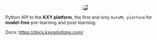 <div align="center">
  <img style="background-color:#2c3d5e;" src="https://docs.kxysolutions.com/_static/logo.png"><br>
</div>


Python API to the **KXY platform**, the first and only `AutoML platform` for **model-free** pre-learning and post-learning. 

Docs: https://docs.kxysolutions.com/
